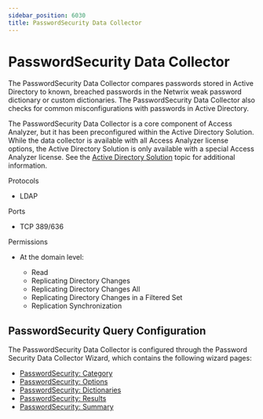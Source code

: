 ```yaml
---
sidebar_position: 6030
title: PasswordSecurity Data Collector
---
```


# PasswordSecurity Data Collector

The PasswordSecurity Data Collector compares passwords stored in Active Directory to known, breached passwords in the Netwrix weak password dictionary or custom dictionaries. The PasswordSecurity Data Collector also checks for common misconfigurations with passwords in Active Directory.

The PasswordSecurity Data Collector is a core component of Access Analyzer, but it has been preconfigured within the Active Directory Solution. While the data collector is available with all Access Analyzer license options, the Active Directory Solution is only available with a special Access Analyzer license. See the [Active Directory Solution](../../../Solutions/ActiveDirectory/Overview "Active Directory Solution") topic for additional information.

Protocols

* LDAP

Ports

* TCP 389/636

Permissions

* At the domain level:

  * Read
  * Replicating Directory Changes
  * Replicating Directory Changes All
  * Replicating Directory Changes in a Filtered Set
  * Replication Synchronization

## PasswordSecurity Query Configuration

The PasswordSecurity Data Collector is configured through the Password Security Data Collector Wizard, which contains the following wizard pages:

* [PasswordSecurity: Category](Category "PasswordSecurity: Category")
* [PasswordSecurity: Options](Options "PasswordSecurity: Options")
* [PasswordSecurity: Dictionaries](Dictionaries "PasswordSecurity: Dictionaries")
* [PasswordSecurity: Results](Results "PasswordSecurity: Results")
* [PasswordSecurity: Summary](Summary "PasswordSecurity: Summary")